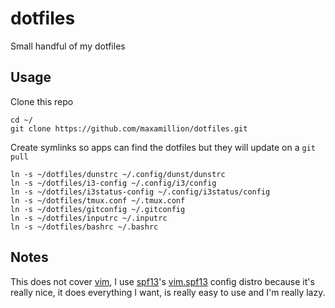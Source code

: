 # dotfiles
Small handful of my dotfiles

## Usage

Clone this repo

    cd ~/
    git clone https://github.com/maxamillion/dotfiles.git

Create symlinks so apps can find the dotfiles but they will update on a `git pull`

    ln -s ~/dotfiles/dunstrc ~/.config/dunst/dunstrc
    ln -s ~/dotfiles/i3-config ~/.config/i3/config
    ln -s ~/dotfiles/i3status-config ~/.config/i3status/config
    ln -s ~/dotfiles/tmux.conf ~/.tmux.conf
    ln -s ~/dotfiles/gitconfig ~/.gitconfig
    ln -s ~/dotfiles/inputrc ~/.inputrc
    ln -s ~/dotfiles/bashrc ~/.bashrc

## Notes

This does not cover [vim](http://www.vim.org/), I use [spf13](https://github.com/spf13/)'s 
[vim.spf13](http://vim.spf13.com/) config distro because it's really nice, it does everything
I want, is really easy to use and I'm really lazy.
